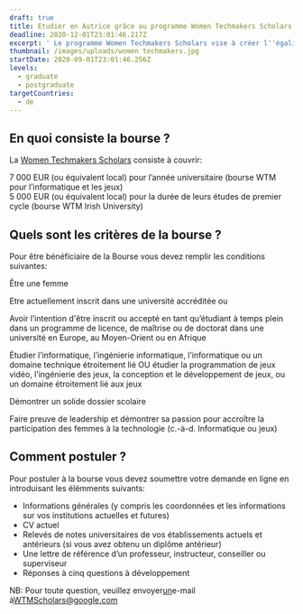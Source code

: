 ```yaml
---
draft: true
title: Etudier en Autrice grâce au programme Women Techmakers Scholars
deadline: 2020-12-01T23:01:46.217Z
excerpt: ' Le programme Women Techmakers Scholars vise à créer l''égalité des sexes dans l''industrie de la technologie en encourageant les femmes à exceller en tant que participantes actives et leaders dans le domaine.'
thumbnail: /images/uploads/women techmakers.jpg
startDate: 2020-09-01T23:01:46.256Z
levels:
  - graduate
  - postgraduate
targetCountries:
  - de
---
```

## En quoi consiste la bourse ?

La [Women Techmakers Scholars](https://www.womentechmakers.com/scholars) consiste à couvrir:

7 000 EUR (ou équivalent local) pour l’année universitaire (bourse WTM pour l’informatique et les jeux)\
5 000 EUR (ou équivalent local) pour la durée de leurs études de premier cycle (bourse WTM Irish University)

## Quels sont les critères de la bourse ?

Pour être bénéficiaire de la Bourse vous devez remplir les conditions suivantes:

Être une femme 

Etre actuellement inscrit dans une université accréditée ou

Avoir l’intention d'être inscrit ou accepté en tant qu’étudiant à temps plein dans un programme de licence, de maîtrise ou de doctorat dans une université en Europe, au Moyen-Orient ou en Afrique 

Étudier l’informatique, l’ingénierie informatique, l’informatique ou un domaine technique étroitement lié OU étudier la programmation de jeux vidéo, l’ingénierie des jeux, la conception et le développement de jeux, ou un domaine étroitement lié aux jeux

Démontrer un solide dossier scolaire

Faire preuve de leadership et démontrer sa passion pour accroître la participation des femmes à la technologie (c.-à-d. Informatique ou jeux)

## Comment postuler ?

Pour postuler à la bourse vous devez soumettre votre demande en ligne en introduisant les élémments suivants:

* Informations générales (y compris les coordonnées et les informations sur vos institutions actuelles et futures)
* CV actuel
* Relevés de notes universitaires de vos établissements actuels et antérieurs (si vous avez obtenu un diplôme antérieur)
* Une lettre de référence d’un professeur, instructeur, conseiller ou superviseur
* Réponses à cinq questions à développement



NB: Pour toute question, veuillez envoyer[un](mailto:WTMScholars@google.com)e-mail à[WTMScholars@google.com](mailto:WTMScholars@google.com)
